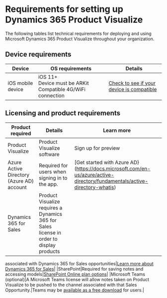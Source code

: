 

# Requirements for setting up Dynamics 365 Product Visualize

The following tables list technical requirements for deploying and using Microsoft Dynamics 365 Product Visualize 
throughout your organization.

## Device requirements

|Device|OS requirements|Details|
|--------------------|-------------------------------------|--------------------------------------------|
|iOS mobile device|iOS 11+<br>Device must be ARKit Compatible 4G/WiFi connection|[Check to see if your device is compatible](https://go.microsoft.com/fwlink/p/?linkid=2082564)|

## Licensing and product requirements

|Product required|Details|Learn more|
|--------------------|-------------------------------------|--------------------------------------------|
|Product Visualize|Product Visualize software|Sign up for preview|
|Azure Active Directory (Azure AD) account|Required for users when signing in to the app.|[Get started with Azure AD}(https://docs.microsoft.com/en-us/azure/active-directory/fundamentals/active-directory-whatis)|
|Dynamics 365 for Sales|Product Visualize requires a Dynamics 365 for Sales license in order to display products 
associated with Dynamics 365 for Sales 
opportunities|[Learn more about Dynamics 365 for Sales](https://dynamics.microsoft.com/en-us/sales/overview/)|
|SharePoint|Required for saving notes and accessing 
models|[SharePoint Online plan options](https://products.office.com/en-us/sharepoint/compare-sharepoint-plans)|
|Microsoft Teams (optional)|A Microsoft Teams license will allow notes taken on Product Visualize to be pushed to 
the channel associated with that Sales Opportunity.|Teams may be 
[available as a free download](https://teams.microsoft.com/downloads) for users.|





